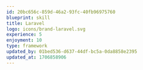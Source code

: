 ```yaml
---
id: 20bc656c-859d-46a2-93fc-40fb96975760
blueprint: skill
title: Laravel
logo: icons/brand-laravel.svg
experience: 5
enjoyment: 10
type: framework
updated_by: 01bed536-d637-44df-bc5a-0da8858e2395
updated_at: 1706858906
---
```

